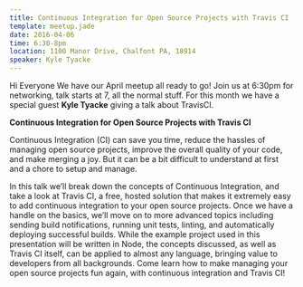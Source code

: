 ```yaml
---
title: Continuous Integration for Open Source Projects with Travis CI
template: meetup.jade
date: 2016-04-06
time: 6:30-8pm
location: 1100 Manor Drive, Chalfont PA, 18914
speaker: Kyle Tyacke
---
```


Hi Everyone We have our April meetup all ready to go! Join us at 6:30pm for
networking, talk starts at 7, all the normal stuff. For this month we have a
special guest __Kyle Tyacke__ giving a talk about TravisCI.

__Continuous Integration for Open Source Projects with Travis CI__

Continuous Integration (CI) can save you time, reduce the hassles of managing
open source projects, improve the overall quality of your code, and make
merging a joy. But it can be a bit difficult to understand at first and a chore
to setup and manage.

In this talk we’ll break down the concepts of Continuous Integration, and take
a look at Travis CI, a free, hosted solution that makes it extremely easy to
add continuous integration to your open source projects. Once we have a handle
on the basics, we’ll move on to more advanced topics including sending build
notifications, running unit tests, linting, and automatically deploying
successful builds. While the example project used in this presentation will be
written in Node, the concepts discussed, as well as Travis CI itself, can be
applied to almost any language, bringing value to developers from all
backgrounds. Come learn how to make managing your open source projects fun
again, with continuous integration and Travis CI!
